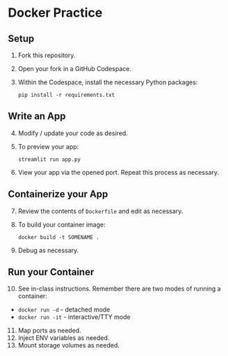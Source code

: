 # Docker Practice

## Setup

1. Fork this repository.
2. Open your fork in a GitHub Codespace.
3. Within the Codespace, install the necessary Python packages:

    ```
    pip install -r requirements.txt
    ```

## Write an App

4. Modify / update your code as desired.
5. To preview your app:

    ```
    streamlit run app.py
    ```

6. View your app via the opened port. Repeat this process as necessary.

## Containerize your App

7. Review the contents of `Dockerfile` and edit as necessary.
8. To build your container image:

    ```
    docker build -t SOMENAME .
    ```

9. Debug as necessary.

## Run your Container

10. See in-class instructions. Remember there are two modes of running a container:

  - `docker run -d` - detached mode
  - `docker run -it` - interactive/TTY mode

11. Map ports as needed.
12. Inject ENV variables as needed.
13. Mount storage volumes as needed.
